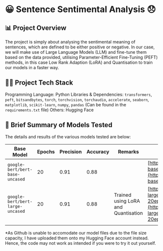 # 😀 Sentence Sentimental Analysis 😞

## 📊 Project Overview 
The project is simply about analysing the sentimental meaning of sentences, which are defined to be either positive or negative. In our case, we will make use of Large Language Models (LLM) and fine-tune them based on the data provided, utilising Parameter-Efficient Fine-Tuning (PEFT) methods, in this case Low Rank Adaption (LoRA) and Quantisation to train our models in a faster way.

## 👨‍💻 Project Tech Stack 
Programming Language: Python
Libraries & Dependencies: `transformers`, `peft`, `bitsandbytes`, `torch`, `torchvision`, `torchaudio`, `accelerate`, `seaborn`, `matplotlib`, `scikit-learn`, `numpy`, `pandas` (Can be found in the `requirements.txt` file)
Others: Hugging Face

## 📝 Brief Summary of Models Tested 
The details and results of the various models tested are below:

| Base Model                       | Epochs | Precision | Accuracy | Remarks                             | Model Link*                                                                                                                                                     |
|----------------------------------|--------|-----------|----------|-------------------------------------|----------------------------------------------------------------------------------------------------------------------------------------------------------------|
| `google-bert/bert-base-uncased`  | 20     | 0.91      | 0.88     |                                     | [https://huggingface.co/OwenTanKL/bert-base-uncased-finetuned-sa-20epochs](https://huggingface.co/OwenTanKL/bert-base-uncased-finetuned-sa-20epochs)           |
| `google-bert/bert-large-uncased` | 20     | 0.91      | 0.88     | Trained using LoRA and Quantisation | [https://huggingface.co/OwenTanKL/bert-large-uncased-finetunedlora-sa-20epochs](https://huggingface.co/OwenTanKL/bert-large-uncased-finetunedlora-sa-20epochs) |
|                                  |        |           |          |                                     |                                                                                                                                                                |

*As Github is unable to accomodate our model files due to the file size capacity, I have uploaded them onto my Hugging Face account instead. Hence, the code may not work as intended if you were to try it out yourself.

